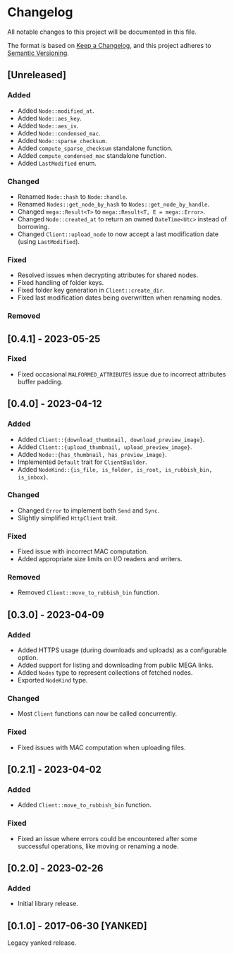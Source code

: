Changelog
=========

All notable changes to this project will be documented in this file.

The format is based on [Keep a Changelog](https://keepachangelog.com/en/1.0.0/),
and this project adheres to [Semantic Versioning](https://semver.org/spec/v2.0.0.html).

[Unreleased]
------------

### Added

- Added `Node::modified_at`.
- Added `Node::aes_key`.
- Added `Node::aes_iv`.
- Added `Node::condensed_mac`.
- Added `Node::sparse_checksum`.
- Added `compute_sparse_checksum` standalone function.
- Added `compute_condensed_mac` standalone function.
- Added `LastModified` enum.

### Changed

- Renamed `Node::hash` to `Node::handle`.
- Renamed `Nodes::get_node_by_hash` to `Nodes::get_node_by_handle`.
- Changed `mega::Result<T>` to `mega::Result<T, E = mega::Error>`.
- Changed `Node::created_at` to return an owned `DateTime<Utc>` instead of borrowing.
- Changed `Client::upload_node` to now accept a last modification date (using `LastModified`).

### Fixed

- Resolved issues when decrypting attributes for shared nodes.
- Fixed handling of folder keys.
- Fixed folder key generation in `Client::create_dir`.
- Fixed last modification dates being overwritten when renaming nodes.

### Removed

[0.4.1] - 2023-05-25
--------------------

### Fixed

- Fixed occasional `MALFORMED_ATTRIBUTES` issue due to incorrect attributes buffer padding.

[0.4.0] - 2023-04-12
--------------------

### Added

- Added `Client::{download_thumbnail, download_preview_image}`.
- Added `Client::{upload_thumbnail, upload_preview_image}`.
- Added `Node::{has_thumbnail, has_preview_image}`.
- Implemented `Default` trait for `ClientBuilder`.
- Added `NodeKind::{is_file, is_folder, is_root, is_rubbish_bin, is_inbox}`.

### Changed

- Changed `Error` to implement both `Send` and `Sync`.
- Slightly simplified `HttpClient` trait.

### Fixed

- Fixed issue with incorrect MAC computation.
- Added appropriate size limits on I/O readers and writers.

### Removed

- Removed `Client::move_to_rubbish_bin` function.

[0.3.0] - 2023-04-09
--------------------

### Added

- Added HTTPS usage (during downloads and uploads) as a configurable option.
- Added support for listing and downloading from public MEGA links.
- Added `Nodes` type to represent collections of fetched nodes.
- Exported `NodeKind` type.

### Changed

- Most `Client` functions can now be called concurrently.

### Fixed

- Fixed issues with MAC computation when uploading files.

[0.2.1] - 2023-04-02
--------------------

### Added

- Added `Client::move_to_rubbish_bin` function.

### Fixed

- Fixed an issue where errors could be encountered after some successful operations, like moving or renaming a node.

[0.2.0] - 2023-02-26
--------------------

### Added

- Initial library release.

[0.1.0] - 2017-06-30 [YANKED]
-----------------------------

Legacy yanked release.
